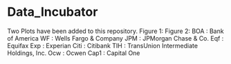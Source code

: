 # Data_Incubator
Two Plots have been added to this repository. 
Figure 1: 
Figure 2: 
BOA : Bank of America
WF : Wells Fargo & Company
JPM : JPMorgan Chase & Co.
Eqf : Equifax
Exp : Experian
Citi : Citibank
TIH : TransUnion Intermediate Holdings, Inc.
Ocw : Ocwen
Cap1 : Capital One

